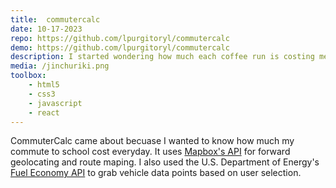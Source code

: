 ```yaml
---
title:  commutercalc
date: 10-17-2023
repo: https://github.com/lpurgitoryl/commutercalc
demo: https://github.com/lpurgitoryl/commutercalc
description: I started wondering how much each coffee run is costing me in terms of gas, so I created the "CommuterCalc". It'll tell you how much it costs to get from destination A to B!
media: /jinchuriki.png
toolbox:
    - html5
    - css3
    - javascript
    - react
---
```


CommuterCalc came about becuase I wanted to know how much my commute to school cost everyday. It uses [Mapbox's API](https://www.mapbox.com/) for forward geolocating and route maping. I also used the U.S. Department of Energy's [Fuel Economy API](https://www.fueleconomy.gov/feg/ws/) to grab vehicle data points based on user selection.
